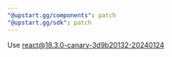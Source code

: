 ```yaml
---
"@upstart.gg/components": patch
"@upstart.gg/sdk": patch
---
```


Use react@18.3.0-canary-3d9b20132-20240124
